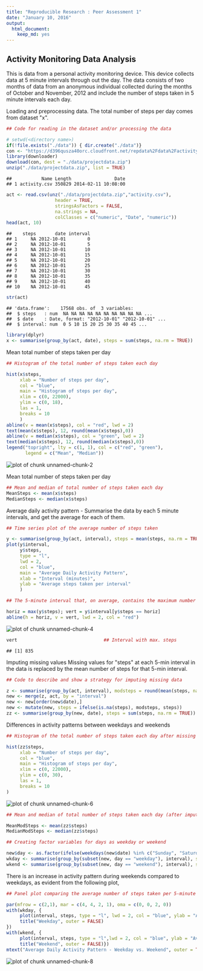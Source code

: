 ```yaml
---
title: "Reproducible Research : Peer Assessment 1"
date: "January 10, 2016"
output: 
  html_document: 
    keep_md: yes
---
```


## Activity Monitoring Data Analysis

This is data from a personal activity monitoring device. This device collects data at 5 minute intervals through out the day. The data consists of two months of data from an anonymous individual collected during the months of October and November, 2012 and include the number of steps taken in 5 minute intervals each day.

Loading and preprocessing data. The total number of steps per day comes from dataset "x".

```r
## Code for reading in the dataset and/or processing the data

# setwd(<directory name>)
if(!file.exists("./data")) { dir.create("./data")}
con <- "https://d396qusza40orc.cloudfront.net/repdata%2Fdata%2Factivity.zip"
library(downloader)
download(con, dest = "./data/projectdata.zip")
unzip("./data/projectdata.zip", list = TRUE)
```

```
##           Name Length                Date
## 1 activity.csv 350829 2014-02-11 10:08:00
```

```r
act <- read.csv(unz("./data/projectdata.zip","activity.csv"), 
                  header = TRUE, 
                  stringsAsFactors = FALSE,
                  na.strings = NA,
                  colClasses = c("numeric", "Date", "numeric"))
head(act, 10)
```

```
##    steps       date interval
## 1     NA 2012-10-01        0
## 2     NA 2012-10-01        5
## 3     NA 2012-10-01       10
## 4     NA 2012-10-01       15
## 5     NA 2012-10-01       20
## 6     NA 2012-10-01       25
## 7     NA 2012-10-01       30
## 8     NA 2012-10-01       35
## 9     NA 2012-10-01       40
## 10    NA 2012-10-01       45
```

```r
str(act)
```

```
## 'data.frame':	17568 obs. of  3 variables:
##  $ steps   : num  NA NA NA NA NA NA NA NA NA NA ...
##  $ date    : Date, format: "2012-10-01" "2012-10-01" ...
##  $ interval: num  0 5 10 15 20 25 30 35 40 45 ...
```

```r
library(dplyr)
x <- summarise(group_by(act, date), steps = sum(steps, na.rm = TRUE))
```


Mean total number of steps taken per day

```r
## Histogram of the total number of steps taken each day

hist(x$steps, 
     xlab = "Number of steps per day", 
     col = "blue",
     main = "Histogram of steps per day", 
     xlim = c(0, 22000),
     ylim = c(0, 18),
     las = 1,
     breaks = 10
     )
abline(v = mean(x$steps), col = "red", lwd = 2)
text(mean(x$steps), 12, round(mean(x$steps),0))
abline(v = median(x$steps), col = "green", lwd = 2)
text(median(x$steps), 12, round(median(x$steps),0))
legend("topright", lty = c(1, 1), col = c("red", "green"), 
       legend = c("Mean", "Median"))
```

![plot of chunk unnamed-chunk-2](figure/unnamed-chunk-2-1.png) 

Mean total number of steps taken per day

```r
## Mean and median of total number of steps taken each day
MeanSteps <- mean(x$steps)
MedianSteps <- median(x$steps)
```


Average daily activity pattern - Summarise the data by each 5 minute intervals, and get the average for each of them. 

```r
## Time series plot of the average number of steps taken

y <- summarise(group_by(act, interval), steps = mean(steps, na.rm = TRUE))
plot(y$interval, 
     y$steps, 
     type = "l",
     lwd = 2,
     col = "blue", 
     main = "Average Daily Activity Pattern",
     xlab = "Interval (minutes)",
     ylab = "Average steps taken per interval"
     )

## The 5-minute interval that, on average, contains the maximum number of steps.

horiz = max(y$steps); vert = y$interval[y$steps == horiz]
abline(h = horiz, v = vert, lwd = 2, col = "red")
```

![plot of chunk unnamed-chunk-4](figure/unnamed-chunk-4-1.png) 

```r
vert                                ## Interval with max. steps
```

```
## [1] 835
```

Imputing missing values
Missing values for "steps" at each 5-min interval in the data is replaced by the mean number of steps for that 5-min interval. 

```r
## Code to describe and show a strategy for imputing missing data

z <- summarise(group_by(act, interval), modsteps = round(mean(steps, na.rm = TRUE),0))
new <- merge(z, act, by = "interval")
new <- new[order(new$date),]
new <- mutate(new, steps = ifelse(is.na(steps), modsteps, steps))
zz <- summarise(group_by(new, date), steps = sum(steps, na.rm = TRUE))
```

Differences in activity patterns between weekdays and weekends

```r
## Histogram of the total number of steps taken each day after missing values are imputed

hist(zz$steps, 
     xlab = "Number of steps per day", 
     col = "blue",
     main = "Histogram of steps per day", 
     xlim = c(0, 22000),
     ylim = c(0, 30),
     las = 1,
     breaks = 10
)
```

![plot of chunk unnamed-chunk-6](figure/unnamed-chunk-6-1.png) 

```r
## Mean and median of total number of steps taken each day (after imputing for missing data)

MeanModSteps <- mean(zz$steps)
MedianModSteps <- median(zz$steps)
```


```r
## Creating factor variables for days as weekday or weekend

new$day <- as.factor(ifelse(weekdays(new$date) %in% c("Sunday", "Saturday"),"weekend", "weekday"))
wkday <- summarise(group_by(subset(new, day == "weekday"), interval), steps = mean(steps, na.rm = TRUE))
wkend <- summarise(group_by(subset(new, day == "weekend"), interval), steps = mean(steps, na.rm = TRUE))
```

There is an increase in activity pattern during weekends compared to weekdays, as evident from the following plot,

```r
## Panel plot comparing the average number of steps taken per 5-minute interval across weekdays and weekends

par(mfrow = c(2,1), mar = c(4, 4, 2, 1), oma = c(0, 0, 2, 0))
with(wkday, {
     plot(interval, steps, type = "l", lwd = 2, col = "blue", ylab = "Avg. number of Steps", xlab = "Interval (minutes)")
     title("Weekday", outer = FALSE)
})
with(wkend, {
     plot(interval, steps, type = "l",lwd = 2, col = "blue", ylab = "Avg. number of Steps", xlab = "Interval (minutes)")
     title("Weekend", outer = FALSE)})
mtext("Average Daily Activity Pattern - Weekday vs. Weekend", outer = TRUE)
```

![plot of chunk unnamed-chunk-8](figure/unnamed-chunk-8-1.png) 

